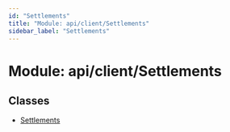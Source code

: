```yaml
---
id: "Settlements"
title: "Module: api/client/Settlements"
sidebar_label: "Settlements"
---
```


# Module: api/client/Settlements

## Classes

- [Settlements](../../../../classes/API/Client/Settlements/Settlements.md)
